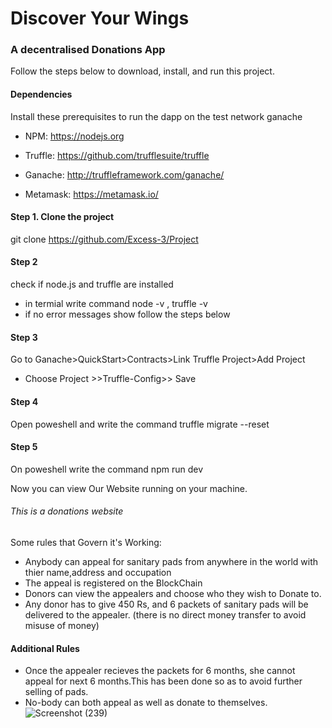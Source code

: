# Discover Your Wings

### A decentralised Donations App
Follow the steps below to download, install, and run this project.

#### Dependencies
Install these prerequisites to run the dapp on the test network ganache

* NPM: https://nodejs.org

* Truffle: https://github.com/trufflesuite/truffle

* Ganache: http://truffleframework.com/ganache/

* Metamask: https://metamask.io/

#### Step 1. Clone the project
git clone https://github.com/Excess-3/Project

#### Step 2
check if node.js and truffle are installed
* in termial write command      node -v , truffle -v
* if no error messages show follow the steps below

#### Step 3
Go to Ganache>QuickStart>Contracts>Link Truffle Project>Add Project
* Choose Project >>Truffle-Config>> Save
#### Step 4
Open poweshell and write the command truffle migrate --reset

#### Step 5
On poweshell write the command npm run dev

Now you can view Our Website running on your machine.

###### This is a donations website
Some rules that Govern it's Working:
* Anybody can appeal for sanitary pads from anywhere in the world with thier name,address and occupation
* The appeal is registered on the BlockChain
* Donors can view the appealers and choose who they wish to Donate to.
* Any donor has to give 450 Rs, and 6 packets of sanitary pads will be delivered to the appealer. (there is no direct money transfer to avoid misuse of money)
#### Additional Rules
* Once the appealer recieves the packets for 6 months, she cannot appeal for next 6 months.This has been done so as to avoid further selling of pads.
* No-body can both appeal as well as donate to themselves.
![Screenshot (239)](https://user-images.githubusercontent.com/76619050/107145345-d8371000-6966-11eb-8be5-0289a23232a2.png)
